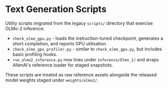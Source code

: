 # Text Generation Scripts

Utility scripts migrated from the legacy `scripts/` directory that exercise
OLMo-2 inference:

- `check_olmo_gpu.py` - loads the instruction-tuned checkpoint, generates a
  short completion, and reports GPU utilisation.
- `check_olmo_gpu_profiler.py` - similar to `check_olmo_gpu.py`, but includes
  basic profiling hooks.
- `run_olmo2_inference.py` now lives under `inference/Olmo_2/` and wraps AllenAI's
  reference loader for staged snapshots.

These scripts are treated as raw reference assets alongside the released model
weights staged under `weights/olmo2/`.
